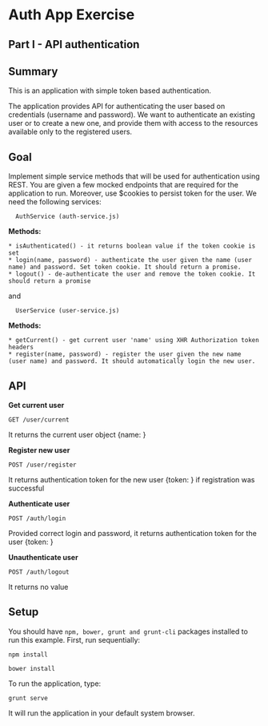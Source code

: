 # Auth App Exercise
## Part I - API authentication

## Summary
This is an application with simple token based authentication.

The application provides API for authenticating the user based on credentials (username and password).
We want to authenticate an existing user or to create a new one, and provide them with access to the resources available
only to the registered users.

## Goal

Implement simple service methods that will be used for authentication using REST. You are given a few mocked endpoints that 
are required for the application to run. Moreover, use $cookies to persist token for the user.
We need the following services:

```
  AuthService (auth-service.js)
```

**Methods:**

    * isAuthenticated() - it returns boolean value if the token cookie is set
    * login(name, password) - authenticate the user given the name (user name) and password. Set token cookie. It should return a promise.
    * logout() - de-authenticate the user and remove the token cookie. It should return a promise

and

```
  UserService (user-service.js)
```

**Methods:**

    * getCurrent() - get current user 'name' using XHR Authorization token headers
    * register(name, password) - register the user given the new name (user name) and password. It should automatically login the new user.


## API

**Get current user**

`GET /user/current`

It returns the current user object {name: <user name>}

**Register new user**

`POST /user/register`

It returns authentication token for the new user {token: <token>} if registration was successful

**Authenticate user**

`POST /auth/login`

Provided correct login and password, it returns authentication token for the user {token: <token>}

**Unauthenticate user**

`POST /auth/logout`

It returns no value

## Setup

You should have  `npm, bower, grunt and grunt-cli` packages installed to run this example.
First, run sequentially:

```
npm install
```
```
bower install
```

To run the application, type:

```
grunt serve
```

It will run the application in your default system browser.

